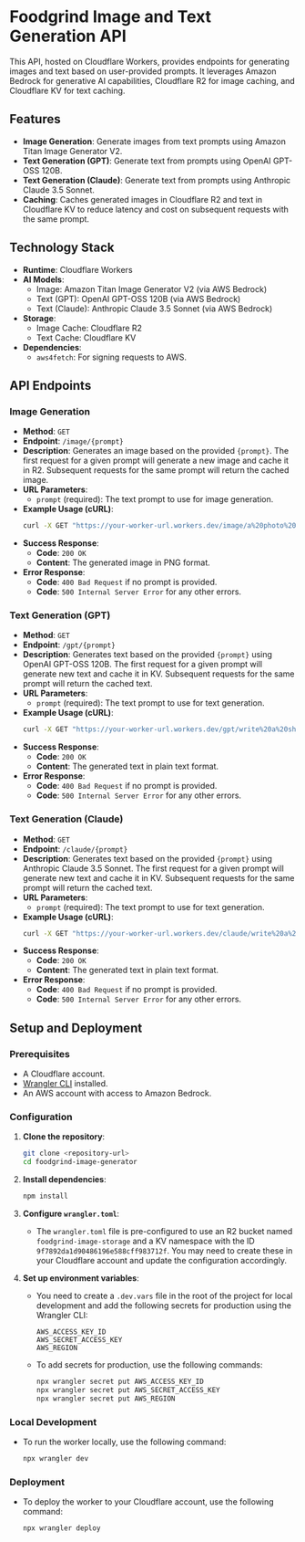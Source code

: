# Foodgrind Image and Text Generation API

This API, hosted on Cloudflare Workers, provides endpoints for generating images and text based on user-provided prompts. It leverages Amazon Bedrock for generative AI capabilities, Cloudflare R2 for image caching, and Cloudflare KV for text caching.

## Features

-   **Image Generation**: Generate images from text prompts using Amazon Titan Image Generator V2.
-   **Text Generation (GPT)**: Generate text from prompts using OpenAI GPT-OSS 120B.
-   **Text Generation (Claude)**: Generate text from prompts using Anthropic Claude 3.5 Sonnet.
-   **Caching**: Caches generated images in Cloudflare R2 and text in Cloudflare KV to reduce latency and cost on subsequent requests with the same prompt.

## Technology Stack

-   **Runtime**: Cloudflare Workers
-   **AI Models**:
    -   Image: Amazon Titan Image Generator V2 (via AWS Bedrock)
    -   Text (GPT): OpenAI GPT-OSS 120B (via AWS Bedrock)
    -   Text (Claude): Anthropic Claude 3.5 Sonnet (via AWS Bedrock)
-   **Storage**:
    -   Image Cache: Cloudflare R2
    -   Text Cache: Cloudflare KV
-   **Dependencies**:
    -   `aws4fetch`: For signing requests to AWS.

## API Endpoints

### Image Generation

-   **Method**: `GET`
-   **Endpoint**: `/image/{prompt}`
-   **Description**: Generates an image based on the provided `{prompt}`. The first request for a given prompt will generate a new image and cache it in R2. Subsequent requests for the same prompt will return the cached image.
-   **URL Parameters**:
    -   `prompt` (required): The text prompt to use for image generation.
-   **Example Usage (cURL)**:
    ```bash
    curl -X GET "https://your-worker-url.workers.dev/image/a%20photo%20of%20a%20cat%20wearing%20a%20hat" -o cat.png
    ```
-   **Success Response**:
    -   **Code**: `200 OK`
    -   **Content**: The generated image in PNG format.
-   **Error Response**:
    -   **Code**: `400 Bad Request` if no prompt is provided.
    -   **Code**: `500 Internal Server Error` for any other errors.

### Text Generation (GPT)

-   **Method**: `GET`
-   **Endpoint**: `/gpt/{prompt}`
-   **Description**: Generates text based on the provided `{prompt}` using OpenAI GPT-OSS 120B. The first request for a given prompt will generate new text and cache it in KV. Subsequent requests for the same prompt will return the cached text.
-   **URL Parameters**:
    -   `prompt` (required): The text prompt to use for text generation.
-   **Example Usage (cURL)**:
    ```bash
    curl -X GET "https://your-worker-url.workers.dev/gpt/write%20a%20short%20story%20about%20a%20robot"
    ```
-   **Success Response**:
    -   **Code**: `200 OK`
    -   **Content**: The generated text in plain text format.
-   **Error Response**:
    -   **Code**: `400 Bad Request` if no prompt is provided.
    -   **Code**: `500 Internal Server Error` for any other errors.

### Text Generation (Claude)

-   **Method**: `GET`
-   **Endpoint**: `/claude/{prompt}`
-   **Description**: Generates text based on the provided `{prompt}` using Anthropic Claude 3.5 Sonnet. The first request for a given prompt will generate new text and cache it in KV. Subsequent requests for the same prompt will return the cached text.
-   **URL Parameters**:
    -   `prompt` (required): The text prompt to use for text generation.
-   **Example Usage (cURL)**:
    ```bash
    curl -X GET "https://your-worker-url.workers.dev/claude/write%20a%20short%20story%20about%20a%20robot"
    ```
-   **Success Response**:
    -   **Code**: `200 OK`
    -   **Content**: The generated text in plain text format.
-   **Error Response**:
    -   **Code**: `400 Bad Request` if no prompt is provided.
    -   **Code**: `500 Internal Server Error` for any other errors.

## Setup and Deployment

### Prerequisites

-   A Cloudflare account.
-   [Wrangler CLI](https://developers.cloudflare.com/workers/wrangler/install-and-update/) installed.
-   An AWS account with access to Amazon Bedrock.

### Configuration

1.  **Clone the repository**:
    ```bash
    git clone <repository-url>
    cd foodgrind-image-generator
    ```

2.  **Install dependencies**:
    ```bash
    npm install
    ```

3.  **Configure `wrangler.toml`**:
    -   The `wrangler.toml` file is pre-configured to use an R2 bucket named `foodgrind-image-storage` and a KV namespace with the ID `9f7892da1d90486196e588cff983712f`. You may need to create these in your Cloudflare account and update the configuration accordingly.

4.  **Set up environment variables**:
    -   You need to create a `.dev.vars` file in the root of the project for local development and add the following secrets for production using the Wrangler CLI:
        ```
        AWS_ACCESS_KEY_ID
        AWS_SECRET_ACCESS_KEY
        AWS_REGION
        ```
    -   To add secrets for production, use the following commands:
        ```bash
        npx wrangler secret put AWS_ACCESS_KEY_ID
        npx wrangler secret put AWS_SECRET_ACCESS_KEY
        npx wrangler secret put AWS_REGION
        ```

### Local Development

-   To run the worker locally, use the following command:
    ```bash
    npx wrangler dev
    ```

### Deployment

-   To deploy the worker to your Cloudflare account, use the following command:
    ```bash
    npx wrangler deploy
    ```
